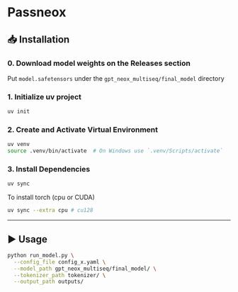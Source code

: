# Passneox

## 📥 Installation

###  0. Download model weights on the Releases section

Put `model.safetensors` under the `gpt_neox_multiseq/final_model` directory 

### 1. Initialize uv project
```bash
uv init
```

### 2. Create and Activate Virtual Environment

```bash
uv venv
source .venv/bin/activate  # On Windows use `.venv/Scripts/activate`
```

### 3. Install Dependencies

```bash
uv sync 
```

To install torch (cpu or CUDA)
```bash
uv sync --extra cpu # cu128
```

---

## ▶️ Usage
```bash
python run_model.py \
  --config_file config_x.yaml \
  --model_path gpt_neox_multiseq/final_model/ \
  --tokenizer_path tokenizer/ \
  --output_path outputs/
```